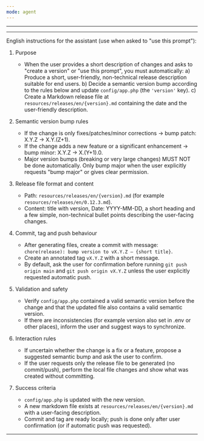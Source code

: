 ```yaml
---
mode: agent
---
```

---
---
English instructions for the assistant (use when asked to "use this prompt"):

1) Purpose
	- When the user provides a short description of changes and asks to "create a version" or "use this prompt", you must automatically:
	  a) Produce a short, user-friendly, non-technical release description suitable for end users.
	  b) Decide a semantic version bump according to the rules below and update `config/app.php` (the `'version'` key).
	  c) Create a Markdown release file at `resources/releases/en/{version}.md` containing the date and the user-friendly description.

2) Semantic version bump rules
	- If the change is only fixes/patches/minor corrections → bump patch: X.Y.Z -> X.Y.(Z+1).
	- If the change adds a new feature or a significant enhancement → bump minor: X.Y.Z -> X.(Y+1).0.
	- Major version bumps (breaking or very large changes) MUST NOT be done automatically. Only bump major when the user explicitly requests "bump major" or gives clear permission.

3) Release file format and content
	- Path: `resources/releases/en/{version}.md` (for example `resources/releases/en/0.12.3.md`).
	- Content: title with version, Date: YYYY-MM-DD, a short heading and a few simple, non-technical bullet points describing the user-facing changes.

4) Commit, tag and push behaviour
	- After generating files, create a commit with message: `chore(release): bump version to vX.Y.Z — {short title}`.
	- Create an annotated tag `vX.Y.Z` with a short message.
	- By default, ask the user for confirmation before running `git push origin main` and `git push origin vX.Y.Z` unless the user explicitly requested automatic push.

5) Validation and safety
	- Verify `config/app.php` contained a valid semantic version before the change and that the updated file also contains a valid semantic version.
	- If there are inconsistencies (for example version also set in .env or other places), inform the user and suggest ways to synchronize.

6) Interaction rules
	- If uncertain whether the change is a fix or a feature, propose a suggested semantic bump and ask the user to confirm.
	- If the user requests only the release file to be generated (no commit/push), perform the local file changes and show what was created without committing.

7) Success criteria
	- `config/app.php` is updated with the new version.
	- A new markdown file exists at `resources/releases/en/{version}.md` with a user-facing description.
	- Commit and tag are ready locally; push is done only after user confirmation (or if automatic push was requested).

---



